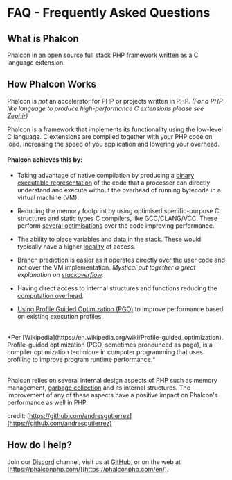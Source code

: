 # FAQ - Frequently Asked Questions

## What is Phalcon
Phalcon in an open source full stack PHP framework written as a C language extension.

## How Phalcon Works
Phalcon is *not* an accelerator for PHP or projects written in PHP. _(For a PHP-like language to produce high-performance C extensions please see [Zephir](https://github.com/phalcon/zephir))_

Phalcon is a framework that implements its functionality using the low-level C language. C extensions are compiled together with your PHP code on load. Increasing the speed of you application and lowering your overhead.

#### Phalcon achieves this by:

- Taking advantage of native compilation by producing a [binary executable representation](https://en.wikipedia.org/wiki/Machine_code) of the code that a processor can directly understand and execute without the overhead of running bytecode in a virtual machine (VM).

- Reducing the memory footprint by using optimised specific-purpose C structures and static types
C compilers, like GCC/CLANG/VCC. These perform [several optimisations](https://en.wikipedia.org/wiki/Category:Compiler_optimizations) over the code improving performance.

- The ability to place variables and data in the stack. These would typically have a higher [locality](https://en.wikipedia.org/wiki/Locality_of_reference) of access.

- Branch prediction is easier as it operates directly over the user code and not over the VM implementation. *Mystical put together a great explanation on [stackoverflow](https://stackoverflow.com/a/11227902/1661465).*

- Having direct access to internal structures and functions reducing the [computation overhead](https://en.wikipedia.org/wiki/CPU-bound).

- [Using Profile Guided Optimization (PGO)](https://en.wikipedia.org/wiki/Profile-guided_optimization) to improve performance based on existing execution profiles.

<br>
*Per [Wikipedia](https://en.wikipedia.org/wiki/Profile-guided_optimization). Profile-guided optimization (PGO, sometimes pronounced as pogo), is a compiler optimization technique in computer programming that uses profiling to improve program runtime performance.*
<br><br>

Phalcon relies on several internal design aspects of PHP such as memory management, [garbage collection](https://en.wikipedia.org/wiki/Garbage_collection_(computer_science)) and its internal structures. The improvement of any of these aspects have a positive impact on Phalcon's performance as well in PHP.

credit: [https://github.com/andresgutierrez](https://github.com/andresgutierrez)

## How do I help?

Join our [Discord](https://phalcon.link/discord) channel, visit us at [GitHub](https://github.com/phalcon), or on the web at [https://phalconphp.com/](https://phalconphp.com/en/).
